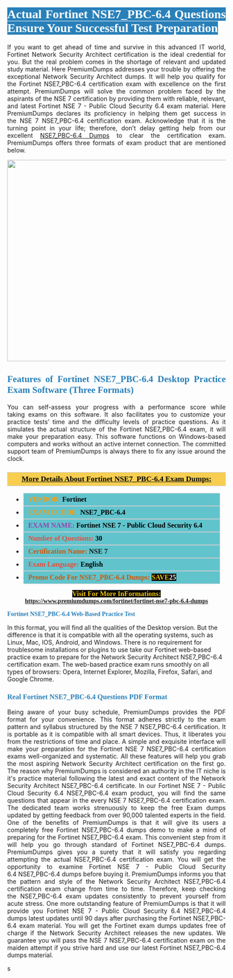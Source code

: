<h1 style="text-align: justify;"><span style="color:#ffffff;"><span style="font-family:Georgia,serif;"><strong><span style="background-color:#2980b9;">Actual Fortinet NSE7_PBC-6.4 Questions Ensure Your Successful Test Preparation</span></strong></span></span></h1>

<p style="text-align: justify;">If you want to get ahead of time and survive in this advanced IT world, Fortinet Network Security Architect certification is the ideal credential for you. But the real problem comes in the shortage of relevant and updated study material. Here PremiumDumps addresses your trouble by offering the exceptional Network Security Architect dumps. It will help you qualify for the Fortinet NSE7_PBC-6.4 certification exam with excellence on the first attempt. PremiumDumps will solve the common problem faced by the aspirants of the NSE 7 certification by providing them with reliable, relevant, and latest Fortinet NSE 7 - Public Cloud Security 6.4 exam material. Here PremiumDumps declares its proficiency in helping them get success in the NSE 7 NSE7_PBC-6.4 certification exam. Acknowledge that it is the turning point in your life; therefore, don’t delay getting help from our excellent <a href="https://www.premiumdumps.com/fortinet/fortinet-nse7-pbc-6.4-dumps">NSE7_PBC-6.4 Dumps</a> to clear the certification exam. PremiumDumps offers three formats of exam product that are mentioned below.</p>

<p style="text-align: center;"><a href="https://www.premiumdumps.com/fortinet/fortinet-nse7-pbc-6.4-dumps"><img alt="" src="https://i.imgur.com/KJGzbJ2.jpeg" style="width: 700px; height: 465px;" /></a></p>

<h2 style="text-align: justify;"><span style="color:#2980b9;"><span style="font-family:Georgia,serif;"><strong>Features of Fortinet NSE7_PBC-6.4 Desktop Practice Exam Software (Three Formats)</strong></span></span></h2>

<p style="text-align: justify;">You can self-assess your progress with a performance score while taking exams on this software. It also facilitates you to customize your practice tests’ time and the difficulty levels of practice questions. As it simulates the actual structure of the Fortinet NSE7_PBC-6.4 exam, it will make your preparation easy. This software functions on Windows-based computers and works without an active internet connection. The committed support team of PremiumDumps is always there to fix any issue around the clock.</p>

<h3 style="background: #f7ce50; border: 1px solid rgb(204, 204, 204); padding: 5px 10px; text-align: center;"><span style="font-family:Georgia,serif;"><u><u><span style="color:#000000;"><span style="font-size:11pt"><span style="line-height:normal"><b><span style="font-size:13.0pt"><span cambria="">More Details About Fortinet NSE7_PBC-6.4 Exam Dumps:</span></span></b></span></span></span></u></u></span></h3>

<ul>
	<li style="margin:0cm 10pt">
	<div style="background:#61c4cd; border: 1px solid rgb(204, 204, 204); padding: 5px 10px; text-align: justify;"><span style="font-family:Georgia,serif;"><span style="font-size:11pt"><span style="line-height:normal"><b><span style="font-size:12.0pt"><span new="" roman="" times=""><span style="color:#f39c12;">VENDOR:</span> <span style="color:#000000;">Fortinet</span></span></span></b></span></span></span></div>
	</li>
	<li style="margin:0cm 10pt">
	<div style="background: #61c4cd; border: 1px solid rgb(204, 204, 204); padding: 5px 10px; text-align: justify;"><span style="font-family:Georgia,serif;"><span style="font-size:11pt"><span style="line-height:normal"><b><span style="font-size:12.0pt"><span new="" roman="" times=""><span style="color:#f39c12;">EXAM CCODE:</span> <span style="color:#000000;">NSE7_PBC-6.4</span></span></span></b></span></span></span></div>
	</li>
	<li style="margin:0cm 10pt">
	<div style="background: #61c4cd; border: 1px solid rgb(204, 204, 204); padding: 5px 10px; text-align: justify;"><span style="font-family:Georgia,serif;"><span style="font-size:11pt"><span style="line-height:normal"><b><span style="font-size:12.0pt"><span new="" roman="" times=""><span style="color:#8e44ad;">EXAM NAME:</span> <span style="color:#000000;">Fortinet NSE 7 - Public Cloud Security 6.4</span></span></span></b></span></span></span></div>
	</li>
	<li style="margin:0cm 10pt">
	<div style="background: #61c4cd; border: 1px solid rgb(204, 204, 204); padding: 5px 10px;"><span style="font-family:Georgia,serif;"><span style="font-size:11pt"><span style="line-height:normal"><b><span style="font-size:12.0pt"><span new="" roman="" times=""><span style="color:#e74c3c;">Number of Questions:</span><span style="color:#000000;"><span style="color:#f1c40f;"> </span>30</span></span></span></b></span></span></span></div>
	</li>
	<li style="margin:0cm 10pt">
	<div style="background: #61c4cd; border: 1px solid rgb(204, 204, 204); padding: 5px 10px; text-align: justify;"><span style="font-family:Georgia,serif;"><span style="font-size:11pt"><span style="line-height:normal"><b><span style="font-size:12.0pt"><span new="" roman="" times=""><span style="color:#d35400;">Certification Name:</span> NSE 7</span></span></b></span></span></span></div>
	</li>
	<li style="margin:0cm 10pt">
	<div style="background: #61c4cd; border: 1px solid rgb(204, 204, 204); padding: 5px 10px; text-align: justify;"><span style="font-family:Georgia,serif;"><span style="font-size:11pt"><span style="line-height:normal"><b><span style="font-size:12.0pt"><span new="" roman="" times=""><span style="color:#e74c3c;">Exam Language:</span> <span style="color:#000000;">English</span></span></span></b></span></span></span></div>
	</li>
	<li style="margin:0cm 10pt">
	<div style="background: #61c4cd; border: 1px solid rgb(204, 204, 204); padding: 5px 10px;"><span style="font-family:Georgia,serif;"><span style="font-size:11pt"><span style="line-height:normal"><b><span style="font-size:12.0pt"><span new="" roman="" times=""><span style="color:#d35400;">Promo Code For NSE7_PBC-6.4 Dumps:</span><span style="color:#f1c40f;"> <span style="background-color:#000000;">SAVE</span></span><span style="color:#ffffff;"><span style="background-color:#000000;">25</span></span></span></span></b></span></span></span></div>
	</li>
</ul>

<p style="text-align: center;"><span style="font-family:Georgia,serif;"><strong><span style="font-size:16px;"><span style="color:#f1c40f;"><span style="background-color:#000000;">Visit For More InFormations:</span></span></span> <a href="https://www.premiumdumps.com/fortinet/fortinet-nse7-pbc-6.4-dumps">https://www.premiumdumps.com/fortinet/fortinet-nse7-pbc-6.4-dumps</a></strong></span></p>

<p><span style="color:#2980b9;"><span style="font-family:Georgia,serif;"><strong><strong><strong>Fortinet NSE7_PBC-6.4 Web-Based Practice Test</strong></strong></strong></span></span></p>

<p>In this format, you will find all the qualities of the Desktop version. But the difference is that it is compatible with all the operating systems, such as Linux, Mac, IOS, Android, and Windows. There is no requirement for troublesome installations or plugins to use take our Fortinet web-based practice exam to prepare for the Network Security Architect NSE7_PBC-6.4 certification exam. The web-based practice exam runs smoothly on all types of browsers: Opera, Internet Explorer, Mozilla, Firefox, Safari, and Google Chrome.</p>

<h3 style="text-align: justify;"><span style="color:#2980b9;"><span style="font-family:Georgia,serif;"><strong><strong><strong>Real Fortinet NSE7_PBC-6.4 Questions PDF Format</strong></strong></strong></span></span></h3>

<p style="text-align: justify;">Being aware of your busy schedule, PremiumDumps provides the PDF format for your convenience. This format adheres strictly to the exam pattern and syllabus structured by the NSE 7 NSE7_PBC-6.4 certification. It is portable as it is compatible with all smart devices. Thus, it liberates you from the restrictions of time and place. A simple and exquisite interface will make your preparation for the Fortinet NSE 7 NSE7_PBC-6.4 certification exams well-organized and systematic. All these features will help you grab the most aspiring Network Security Architect certification on the first go. The reason why PremiumDumps is considered an authority in the IT niche is it's practice material following the latest and exact content of the Network Security Architect NSE7_PBC-6.4 certificate. In our Fortinet NSE 7 - Public Cloud Security 6.4 NSE7_PBC-6.4 exam product, you will find the same questions that appear in the every NSE 7 NSE7_PBC-6.4 certification exam. The dedicated team works strenuously to keep the free Exam dumps updated by getting feedback from over 90,000 talented experts in the field. One of the benefits of PremiumDumps is that it will give its users a completely free Fortinet NSE7_PBC-6.4 dumps demo to make a mind of preparing for the Fortinet NSE7_PBC-6.4 exam. This convenient step from it will help you go through standard of Fortinet NSE7_PBC-6.4 dumps. PremiumDumps gives you a surety that it will satisfy you regarding attempting the actual NSE7_PBC-6.4 certification exam. You will get the opportunity to examine Fortinet NSE 7 - Public Cloud Security 6.4 NSE7_PBC-6.4 dumps before buying it. PremiumDumps informs you that the pattern and style of the Network Security Architect NSE7_PBC-6.4 certification exam change from time to time. Therefore, keep checking the NSE7_PBC-6.4 exam updates consistently to prevent yourself from acute stress. One more outstanding feature of PremiumDumps is that it will provide you Fortinet NSE 7 - Public Cloud Security 6.4 NSE7_PBC-6.4 dumps latest updates until 90 days after purchasing the Fortinet NSE7_PBC-6.4 exam material. You will get the Fortinet exam dumps updates free of charge if the Network Security Architect releases the new updates. We guarantee you will pass the NSE 7 NSE7_PBC-6.4 certification exam on the maiden attempt if you strive hard and use our latest Fortinet NSE7_PBC-6.4 dumps material.</p>

<p>s</p>
